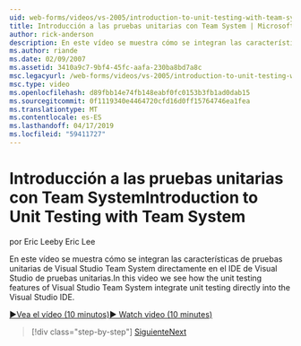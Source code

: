 ```yaml
---
uid: web-forms/videos/vs-2005/introduction-to-unit-testing-with-team-system
title: Introducción a las pruebas unitarias con Team System | Microsoft Docs
author: rick-anderson
description: En este vídeo se muestra cómo se integran las características de pruebas unitarias de Visual Studio Team System directamente en el IDE de Visual Studio de pruebas unitarias.
ms.author: riande
ms.date: 02/09/2007
ms.assetid: 3410a9c7-9bf4-45fc-aafa-230ba8bd7a8c
msc.legacyurl: /web-forms/videos/vs-2005/introduction-to-unit-testing-with-team-system
msc.type: video
ms.openlocfilehash: d89fbb14e74fb148eabf0fc0153b3fb1ad0dab15
ms.sourcegitcommit: 0f1119340e4464720cfd16d0ff15764746ea1fea
ms.translationtype: MT
ms.contentlocale: es-ES
ms.lasthandoff: 04/17/2019
ms.locfileid: "59411727"
---
```

# <a name="introduction-to-unit-testing-with-team-system"></a><span data-ttu-id="f02d8-103">Introducción a las pruebas unitarias con Team System</span><span class="sxs-lookup"><span data-stu-id="f02d8-103">Introduction to Unit Testing with Team System</span></span>

<span data-ttu-id="f02d8-104">por Eric Lee</span><span class="sxs-lookup"><span data-stu-id="f02d8-104">by Eric Lee</span></span>

<span data-ttu-id="f02d8-105">En este vídeo se muestra cómo se integran las características de pruebas unitarias de Visual Studio Team System directamente en el IDE de Visual Studio de pruebas unitarias.</span><span class="sxs-lookup"><span data-stu-id="f02d8-105">In this video we see how the unit testing features of Visual Studio Team System integrate unit testing directly into the Visual Studio IDE.</span></span>

[<span data-ttu-id="f02d8-106">&#9654;Vea el vídeo (10 minutos)</span><span class="sxs-lookup"><span data-stu-id="f02d8-106">&#9654; Watch video (10 minutes)</span></span>](https://channel9.msdn.com/Blogs/ASP-NET-Site-Videos/introduction-to-unit-testing-with-team-system)

> [!div class="step-by-step"]
> [<span data-ttu-id="f02d8-107">Siguiente</span><span class="sxs-lookup"><span data-stu-id="f02d8-107">Next</span></span>](introduction-to-testing-web-applications-with-team-system.md)
